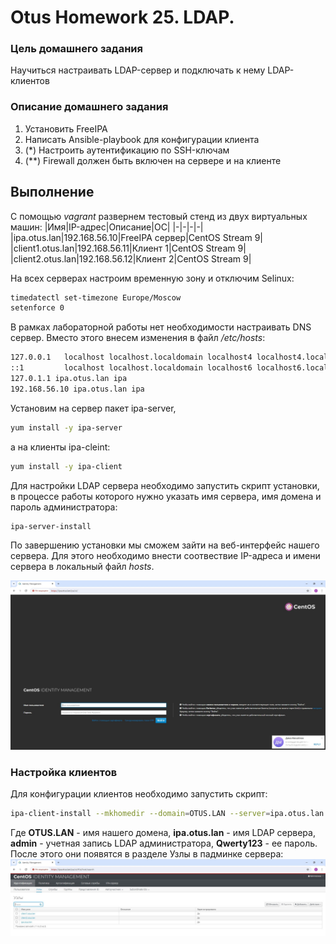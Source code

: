 # Otus Homework 25. LDAP.
### Цель домашнего задания
Научиться настраивать LDAP-сервер и подключать к нему LDAP-клиентов
### Описание домашнего задания
1. Установить FreeIPA
2. Написать Ansible-playbook для конфигурации клиента
3. (*) Настроить аутентификацию по SSH-ключам
4. (**) Firewall должен быть включен на сервере и на клиенте
## Выполнение
С помощью _vagrant_ развернем тестовый стенд из двух виртуальных машин:
|Имя|IP-адрес|Описание|ОС|
|-|-|-|-|
|ipa.otus.lan|192.168.56.10|FreeIPA сервер|CentOS Stream 9|
|client1.otus.lan|192.168.56.11|Клиент 1|CentOS Stream 9|
|client2.otus.lan|192.168.56.12|Клиент 2|CentOS Stream 9|

На всех серверах настроим временную зону и отключим Selinux:
```bash
timedatectl set-timezone Europe/Moscow
setenforce 0
```
В рамках лабораторной работы нет необходимости настраивать DNS сервер. Вместо этого внесем изменения в файл _/etc/hosts_:
```bash
127.0.0.1   localhost localhost.localdomain localhost4 localhost4.localdomain4
::1         localhost localhost.localdomain localhost6 localhost6.localdomain6
127.0.1.1 ipa.otus.lan ipa
192.168.56.10 ipa.otus.lan ipa
```
Установим на сервер пакет ipa-server,
```bash
yum install -y ipa-server
```
а на клиенты ipa-cleint:
```bash
yum install -y ipa-client
```
Для настройки LDAP сервера необходимо запустить скрипт установки, в процессе работы которого нужно указать имя сервера, имя домена и пароль администратора:
```bash
ipa-server-install
```
По завершению установки мы сможем зайти на веб-интерфейс нашего сервера. Для этого необходимо внести соотвествие IP-адреса и имени сервера в локальный файл _hosts_.
  
![webui](img/webui.jpg)  
  
### Настройка клиентов
Для конфигурации клиентов необходимо запустить скрипт:
```bash
ipa-client-install --mkhomedir --domain=OTUS.LAN --server=ipa.otus.lan --no-ntp -p admin -w Qwerty123
```
Где **OTUS.LAN** - имя нашего домена, **ipa.otus.lan** - имя LDAP сервера, **admin** - учетная запись LDAP администратора, **Qwerty123** - ее пароль.  
После этого они появятся в разделе Узлы в падминке сервера:  
![hosts](img/hosts.jpg)  
